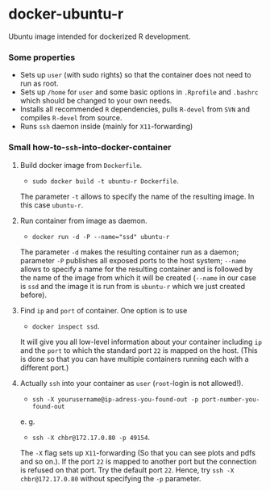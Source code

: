 docker-ubuntu-r
===============

Ubuntu image intended for dockerized R development.

### Some properties

* Sets up `user` (with sudo rights) so that the container does not need to
  run as root.
* Sets up `/home` for `user` and some basic options in `.Rprofile` and
  `.bashrc` which should be changed to your own needs.
* Installs all recommended `R` dependencies, pulls `R-devel` from `SVN` and
  compiles `R-devel` from source.
* Runs `ssh` daemon inside (mainly for `X11`-forwarding)

### Small how-to-`ssh`-into-docker-container

1. Build docker image from `Dockerfile`.
   * `sudo docker build -t ubuntu-r Dockerfile`.
   
   The parameter `-t` allows to specify the name of the resulting image.
   In this case `ubuntu-r`.

2. Run container from image as daemon.
   * `docker run -d -P --name="ssd" ubuntu-r`
   
   The parameter `-d` makes the resulting container run as a daemon;
   parameter `-P` publishes all exposed ports to the host system; `--name`
   allows to specify a name for the resulting container and is followed by
   the name of the image from which it will be created (`--name` in our
   case is `ssd` and the image it is run from is `ubuntu-r` which we just
   created before).

3. Find `ip` and `port` of container. One option is to use
   * `docker inspect ssd`.

   It will give you all low-level information about your container
   including `ip` and the `port` to which the standard port `22` is mapped
   on the host. (This is done so that you can have multiple containers
   running each with a different port.)

4. Actually `ssh` into your container as `user` (`root`-login is not
   allowed!).
   * `ssh -X yourusername@ip-adress-you-found-out -p
   port-number-you-found-out`

   e. g.

   * `ssh -X chbr@172.17.0.80 -p 49154`.

   The `-X` flag sets up `X11`-forwarding (So that you can see plots and
   pdfs and so on.). If the port `22` is mapped to another port but the
   connection is refused on that port. Try the default port `22`. Hence,
   try `ssh -X chbr@172.17.0.80` without specifying the `-p` parameter.

